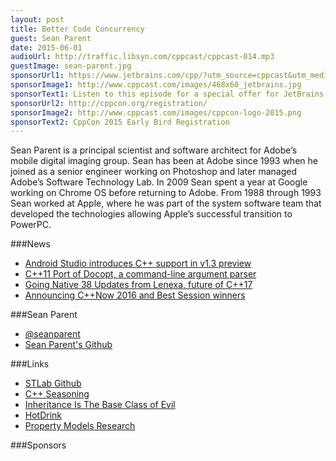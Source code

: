 ```yaml
---
layout: post
title: Better Code Concurrency
guest: Sean Parent
date: 2015-06-01
audioUrl: http://traffic.libsyn.com/cppcast/cppcast-014.mp3
guestImage: sean-parent.jpg
sponsorUrl1: https://www.jetbrains.com/cpp/?utm_source=cppcast&utm_medium=podcast&utm_content=cppcast-podcast&utm_campaign=cpp
sponsorImage1: http://www.cppcast.com/images/468x60_jetbrains.jpg
sponsorText1: Listen to this episode for a special offer for JetBrains' C++ tools!
sponsorUrl2: http://cppcon.org/registration/
sponsorImage2: http://www.cppcast.com/images/cppcon-logo-2015.png
sponsorText2: CppCon 2015 Early Bird Registration
---
```


Sean Parent is a principal scientist and software architect for Adobe’s mobile digital imaging group. Sean has been at Adobe since 1993 when he joined as a senior engineer working on Photoshop and later managed Adobe’s Software Technology Lab. In 2009 Sean spent a year at Google working on Chrome OS before returning to Adobe. From 1988 through 1993 Sean worked at Apple, where he was part of the system software team that developed the technologies allowing Apple’s successful transition to PowerPC.


###News

 - [Android Studio introduces C++ support in v1.3 preview](http://android-developers.blogspot.com/2015/05/android-m-developer-preview-tools.html)
 - [C++11 Port of Docopt, a command-line argument parser](http://www.reddit.com/r/cpp/comments/381h1l/c11_port_of_docopt_a_commandline_argument_parser/)
 - [Going Native 38 Updates from Lenexa, future of C++17](http://channel9.msdn.com/Shows/C9-GoingNative/GoingNative-38-The-future-of-C17-Updates-from-Lenexa)
 - [Announcing C++Now 2016 and Best Session winners](http://2015.cppnow.org/2015/06/announcement2016/)
 
###Sean Parent

 - [@seanparent](https://twitter.com/seanparent/)
 - [Sean Parent's Github](https://github.com/sean-parent)

###Links

 - [STLab Github](https://github.com/stlab)
 - [C++ Seasoning](http://channel9.msdn.com/Events/GoingNative/2013/Cpp-Seasoning)
 - [Inheritance Is The Base Class of Evil](http://channel9.msdn.com/Events/GoingNative/2013/Inheritance-Is-The-Base-Class-of-Evil)
 - [HotDrink](https://github.com/HotDrink/hotdrink)
 - [Property Models Research](https://parasol.tamu.edu/groups/pttlgroup/property-models/)

###Sponsors

